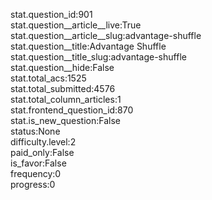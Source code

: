 stat.question_id:901  
stat.question__article__live:True  
stat.question__article__slug:advantage-shuffle  
stat.question__title:Advantage Shuffle  
stat.question__title_slug:advantage-shuffle  
stat.question__hide:False  
stat.total_acs:1525  
stat.total_submitted:4576  
stat.total_column_articles:1  
stat.frontend_question_id:870  
stat.is_new_question:False  
status:None  
difficulty.level:2  
paid_only:False  
is_favor:False  
frequency:0  
progress:0  

